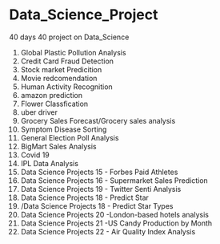 # Data_Science_Project
40 days 40 project on Data_Science

1.  Global Plastic Pollution Analysis
2.  Credit Card Fraud Detection
3. Stock market Predicition
4. Movie redcomendation
5. Human Activity Recognition
6. amazon prediction
7. Flower Classfication
8. uber driver
9. Grocery Sales Forecast/Grocery sales analysis
10. Symptom Disease Sorting
11. General Election Poll Analysis
12.  BigMart Sales Analysis
13.  Covid 19
14.  IPL Data Analysis
15.  Data Science Projects 15 - Forbes  Paid Athletes
16.  Data Science Projects 16 - Supermarket Sales Prediction
17.  Data Science Projects 19 - Twitter Senti Analysis
18.  Data Science Projects 18 - Predict Star
19.  /Data Science Projects 18 - Predict Star Types
20.  Data Science Projects 20 -London-based hotels analysis
21.  Data Science Projects 21 -US Candy Production by Month
22.  Data Science Projects 22 - Air Quality Index Analysis
